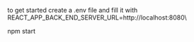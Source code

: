 to get started
create a .env file and fill it with
REACT_APP_BACK_END_SERVER_URL=http://localhost:8080\

npm start